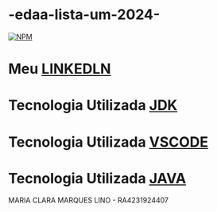 # -edaa-lista-um-2024-
[![NPM](https://img.shields.io/npm/l/react)](https://github.com/Maclalino/-edaa-lista-um-2024-/blob/main/LICENSE)
#  Meu [LINKEDLN](https://www.linkedin.com/in/maria-clara-marques-lino-65414026a)
# Tecnologia Utilizada [JDK](https://www.oracle.com/br/java/technologies/downloads/)
# Tecnologia Utilizada [VSCODE](https://code.visualstudio.com/)
# Tecnologia Utilizada [JAVA](https://www.java.com/pt-BR/)
MARIA CLARA MARQUES LINO - RA4231924407
